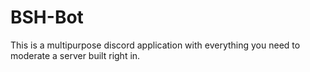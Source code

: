 # BSH-Bot
This is a multipurpose discord application with everything you need to moderate a server built right in.
